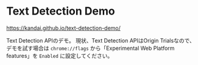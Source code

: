 # Text Detection Demo

https://kandai.github.io/text-detection-demo/

Text Detection APIのデモ。
現状、Text Detection APIはOrigin Trialsなので、デモを試す場合は `chrome://flags` から「Experimental Web Platform features」を `Enabled` に設定してください。